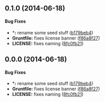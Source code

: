 <a name="0.1.0"></a>
## 0.1.0 (2014-06-18)


#### Bug Fixes

* ***:** rename some seed stuff ([b179beb4](https://github.com/sofa/sofa-state-resolver-service/commit/b179beb4d15587350941426487721c803090cd77))
* **Gruntfile:** fixes license banner ([f86a8f27](https://github.com/sofa/sofa-state-resolver-service/commit/f86a8f27c6c77236e822451789c089af172ec516))
* **LICENSE:** fixes naming ([8fc0fb21](https://github.com/sofa/sofa-state-resolver-service/commit/8fc0fb21f48c4410266ace55654c0ae5fd93cdfd))


<a name="0.0.0"></a>
## 0.0.0 (2014-06-18)


#### Bug Fixes

* ***:** rename some seed stuff ([b179beb4](https://github.com/sofa/sofa-state-resolver-service/commit/b179beb4d15587350941426487721c803090cd77))
* **Gruntfile:** fixes license banner ([f86a8f27](https://github.com/sofa/sofa-state-resolver-service/commit/f86a8f27c6c77236e822451789c089af172ec516))
* **LICENSE:** fixes naming ([8fc0fb21](https://github.com/sofa/sofa-state-resolver-service/commit/8fc0fb21f48c4410266ace55654c0ae5fd93cdfd))

